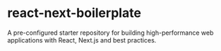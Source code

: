 # react-next-boilerplate
A pre-configured starter repository for building high-performance web applications with React, Next.js and best practices.
